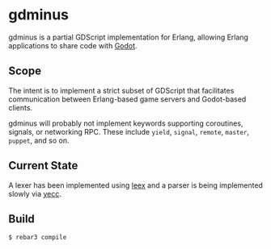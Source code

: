 gdminus
=====

gdminus is a partial GDScript implementation for Erlang, allowing Erlang applications to share code with [Godot](https://godotengine.org/). 

Scope
-----
The intent is to implement a strict subset of GDScript that facilitates communication between Erlang-based game servers and Godot-based clients. 

gdminus will probably not implement keywords supporting coroutines, signals, or networking RPC. These include `yield`, `signal`, `remote`, `master`, `puppet`, and so on.

Current State
-----
A lexer has been implemented using [leex](https://github.com/rvirding/leex) and a parser is being implemented slowly via [yecc](https://erlang.org/doc/man/yecc.html). 

Build
-----
    $ rebar3 compile
